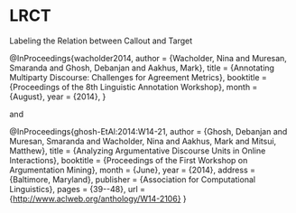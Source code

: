 # LRCT
Labeling the Relation between Callout and Target



@InProceedings{wacholder2014,
  author    = {Wacholder, Nina and Muresan, Smaranda and Ghosh, Debanjan  and Aakhus, Mark},
  title     = {Annotating Multiparty Discourse: Challenges for Agreement Metrics},
  booktitle = {Proceedings of the 8th Linguistic Annotation Workshop},
  month     = {August},
  year      = {2014},
}
 
and

@InProceedings{ghosh-EtAl:2014:W14-21,
  author    = {Ghosh, Debanjan  and  Muresan, Smaranda  and  Wacholder, Nina  and  Aakhus, Mark  and  Mitsui, Matthew},
  title     = {Analyzing Argumentative Discourse Units in Online Interactions},
  booktitle = {Proceedings of the First Workshop on Argumentation Mining},
  month     = {June},
  year      = {2014},
  address   = {Baltimore, Maryland},
  publisher = {Association for Computational Linguistics},
  pages     = {39--48},
  url       = {http://www.aclweb.org/anthology/W14-2106}
}